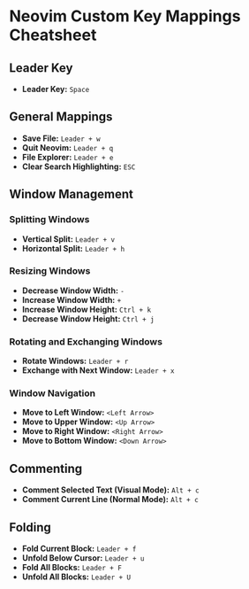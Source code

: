 # Neovim Custom Key Mappings Cheatsheet

## Leader Key

- **Leader Key:** `Space`

## General Mappings

- **Save File:** `Leader + w`
- **Quit Neovim:** `Leader + q`
- **File Explorer:** `Leader + e`
- **Clear Search Highlighting:** `ESC`

## Window Management

### Splitting Windows

- **Vertical Split:** `Leader + v`
- **Horizontal Split:** `Leader + h`

### Resizing Windows

- **Decrease Window Width:** `-`
- **Increase Window Width:** `+`
- **Increase Window Height:** `Ctrl + k`
- **Decrease Window Height:** `Ctrl + j`

### Rotating and Exchanging Windows

- **Rotate Windows:** `Leader + r`
- **Exchange with Next Window:** `Leader + x`

### Window Navigation

- **Move to Left Window:** `<Left Arrow>`
- **Move to Upper Window:** `<Up Arrow>`
- **Move to Right Window:** `<Right Arrow>`
- **Move to Bottom Window:** `<Down Arrow>`

## Commenting

- **Comment Selected Text (Visual Mode):** `Alt + c`
- **Comment Current Line (Normal Mode):** `Alt + c`

## Folding

- **Fold Current Block:** `Leader + f`
- **Unfold Below Cursor:** `Leader + u`
- **Fold All Blocks:** `Leader + F`
- **Unfold All Blocks:** `Leader + U`

